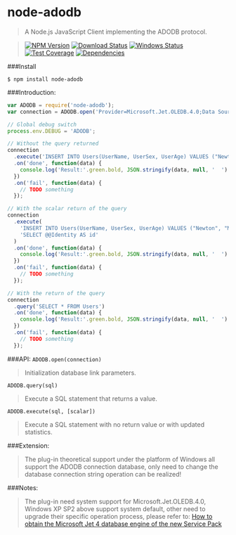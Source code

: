 node-adodb
===========
>A Node.js JavaScript Client implementing the ADODB protocol.

>[![NPM Version][npm-image]][npm-url]
>[![Download Status][download-image]][npm-url]
>[![Windows Status][appveyor-image]][appveyor-url]
>[![Test Coverage][coveralls-image]][coveralls-url]
>[![Dependencies][david-image]][david-url]

###Install
```
$ npm install node-adodb
```

###Introduction:
```js
var ADODB = require('node-adodb');
var connection = ADODB.open('Provider=Microsoft.Jet.OLEDB.4.0;Data Source=node-adodb.mdb;');

// Global debug switch
process.env.DEBUG = 'ADODB';

// Without the query returned
connection
  .execute('INSERT INTO Users(UserName, UserSex, UserAge) VALUES ("Newton", "Male", 25)')
  .on('done', function(data) {
    console.log('Result:'.green.bold, JSON.stringify(data, null, '  ').bold);
  })
  .on('fail', function(data) {
    // TODO something
  });

// With the scalar return of the query
connection
  .execute(
    'INSERT INTO Users(UserName, UserSex, UserAge) VALUES ("Newton", "Male", 25)',
    'SELECT @@Identity AS id'
  )
  .on('done', function(data) {
    console.log('Result:'.green.bold, JSON.stringify(data, null, '  ').bold);
  })
  .on('fail', function(data) {
    // TODO something
  });

// With the return of the query
connection
  .query('SELECT * FROM Users')
  .on('done', function(data) {
    console.log('Result:'.green.bold, JSON.stringify(data, null, '  ').bold);
  })
  .on('fail', function(data) {
    // TODO something
  });
```

###API:
`ADODB.open(connection)`
>Initialization database link parameters.

`ADODB.query(sql)`
>Execute a SQL statement that returns a value.

`ADODB.execute(sql, [scalar])`
>Execute a SQL statement with no return value or with updated statistics.

###Extension:
>The plug-in theoretical support under the platform of Windows all support the ADODB connection database, only need to change the database connection string operation can be realized!

###Notes:
>The plug-in need system support for Microsoft.Jet.OLEDB.4.0, Windows XP SP2 above support system default, other need to upgrade their specific operation process, please refer to:
[How to obtain the Microsoft Jet 4 database engine of the new Service Pack](http://support2.microsoft.com/kb/239114/en-us)

[npm-image]: https://img.shields.io/npm/v/node-adodb.svg?style=flat-square
[npm-url]: https://www.npmjs.org/package/node-adodb
[download-image]: https://img.shields.io/npm/dm/node-adodb.svg?style=flat-square
[appveyor-image]: https://img.shields.io/appveyor/ci/nuintun/node-adodb.svg?style=flat-square&label=windows
[appveyor-url]: https://ci.appveyor.com/project/nuintun/node-adodb
[coveralls-image]: http://img.shields.io/coveralls/nuintun/node-adodb/master.svg?style=flat-square
[coveralls-url]: https://coveralls.io/r/nuintun/node-adodb?branch=master
[david-image]: https://img.shields.io/david/nuintun/node-adodb.svg?style=flat-square
[david-url]: https://david-dm.org/nuintun/node-adodb

